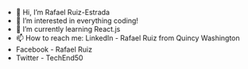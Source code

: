 - 👋 Hi, I’m Rafael Ruiz-Estrada
- 👀 I’m interested in everything coding!
- 🌱 I’m currently learning React.js 
- 📫 How to reach me: LinkedIn - Rafael Ruiz from Quincy Washington
- Facebook - Rafael Ruiz 
- Twitter - TechEnd50

<!---
ruizr7788/ruizr7788 is a ✨ special ✨ repository because its `README.md` (this file) appears on your GitHub profile.
You can click the Preview link to take a look at your changes.
--->
